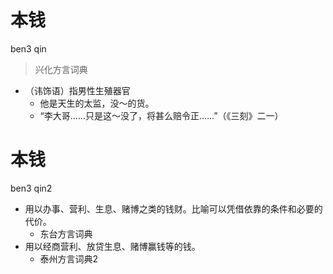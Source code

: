 # 本钱
ben3 qin
> 兴化方言词典
- （讳饰语）指男性生殖器官
  - 他是天生的太监，没～的货。
  - “李大哥……只是这～没了，将甚么赔令正……”（《三刻》二一）

# 本钱
ben3 qin2
+ 用以办事、营利、生息、赌博之类的钱财。比喻可以凭借依靠的条件和必要的代价。
  * 东台方言词典
+ 用以经商营利、放贷生息、赌博赢钱等的钱。
  * 泰州方言词典2
